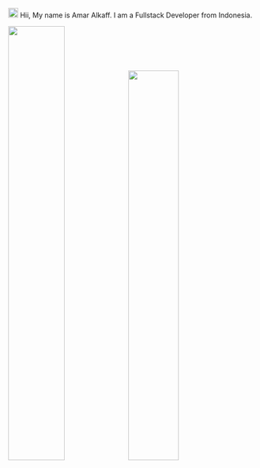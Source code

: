 <img src='https://d.tw93.fun/images/hi.gif' alt='Hi' width="20"/> Hii, My name is Amar Alkaff. I am a Fullstack Developer from Indonesia.

<div style="display: block; flex-direction: row; justify-content: space-between;">
    <picture>
        <source media="(prefers-color-scheme: dark)" srcset="https://github-readme-streak-stats.herokuapp.com/?user=amaralkaff&theme=dark">
        <img width="47.5%" src="https://github-readme-streak-stats.herokuapp.com/?user=amaralkaff&theme=default">
    </picture>
    <picture>
        <source media="(prefers-color-scheme: dark)" srcset="https://github-readme-stats.vercel.app/api?username=amaralkaff&theme=dark&show_icons=true">
        <img width="45%" src="https://github-readme-stats.vercel.app/api?username=amaralkaff&show_icons=true">
    </picture>
</div>
